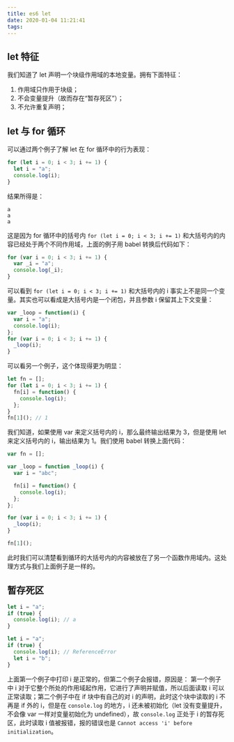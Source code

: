 ```yaml
---
title: es6 let
date: 2020-01-04 11:21:41
tags:
---
```


## let 特征

我们知道了 let 声明一个块级作用域的本地变量。拥有下面特征：

1. 作用域只作用于块级；
2. 不会变量提升（故而存在“暂存死区”）；
3. 不允许重复声明；

## let 与 for 循环

可以通过两个例子了解 let 在 for 循环中的行为表现：

```js
for (let i = 0; i < 3; i += 1) {
  let i = "a";
  console.log(i);
}
```

结果所得是：

```
a
a
a
```

这是因为 for 循环中的括号内 `for (let i = 0; i < 3; i += 1)` 和大括号内的内容已经处于两个不同作用域，上面的例子用 babel 转换后代码如下：

```js
for (var i = 0; i < 3; i += 1) {
  var _i = "a";
  console.log(_i);
}
```

可以看到 `for (let i = 0; i < 3; i += 1)` 和大括号内的 i 事实上不是同一个变量。其实也可以看成是大括号内是一个闭包，并且参数 i 保留其上下文变量：

```js
var _loop = function(i) {
  var i = "a";
  console.log(i);
};
for (var i = 0; i < 3; i += 1) {
  _loop(i);
}
```

可以看另一个例子，这个体现得更为明显：

```js
let fn = [];
for (let i = 0; i < 3; i += 1) {
  fn[i] = function() {
    console.log(i);
  };
}
fn[1](); // 1
```

我们知道，如果使用 var 来定义括号内的 i，那么最终输出结果为 3，但是使用 let 来定义括号内的 i，输出结果为 1。我们使用 babel 转换上面代码：

```js
var fn = [];

var _loop = function _loop(i) {
  var i = "abc";

  fn[i] = function() {
    console.log(i);
  };
};

for (var i = 0; i < 3; i += 1) {
  _loop(i);
}

fn[1]();
```

此时我们可以清楚看到循环的大括号内的内容被放在了另一个函数作用域内。这处理方式与我们上面例子是一样的。

## 暂存死区

```js
let i = "a";
if (true) {
  console.log(i); // a
}
```

```js
let i = "a";
if (true) {
  console.log(i); // ReferenceError
  let i = "b";
}
```

上面第一个例子中打印 i 是正常的，但第二个例子会报错，原因是：
第一个例子中 i 对于它整个所处的作用域起作用，它进行了声明并赋值，所以后面读取 i 可以正常读取；第二个例子中在 if 块中有自己的对 i 的声明，此时这个块中读取的 i 不再是 if 外的 i，但是在 `console.log` 的地方，i 还未被初始化（let 没有变量提升，不会像 var 一样对变量初始化为 undefined），故 `console.log` 正处于 i 的暂存死区，此时读取 i 值被报错，报的错误也是 `Cannot access 'i' before initialization`。

